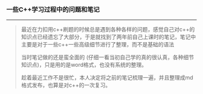 ### 一些C++学习过程中的问题和笔记

---

> 最近在力扣用c++刷题的时候总是遇到各种各样的问题，感觉自己对c++的知识点已经遗忘了大部分，于是就找到了两年前自己上课时的笔记，笔记中主要是对于一些c++一些高级细节进行了整理，而不是基础的语法
>
> 当时笔记做的还是蛮全面的 (仔细一看当初自己学的真的很认真，各种细节知识点)，只是用的是word格式，也没有系统的整理。
>
> 趁着最近工作不是很忙，本人决定将之前的笔记梳理一遍，并且整理成md格式发布，也算是对c++的一次复习。